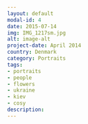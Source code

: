 ```yaml
---
layout: default
modal-id: 4
date: 2015-07-14
img: IMG_1217sm.jpg
alt: image-alt
project-date: April 2014
country: Denmark
category: Portraits
tags: 
- portraits
- people
- flowers
- ukraine
- kiev
- cosy
description:  
---
```

